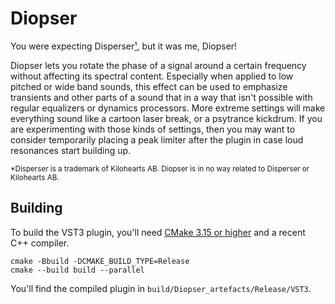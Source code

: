 # Diopser

You were expecting Disperser[¹](#disperser), but it was me, Diopser!

Diopser lets you rotate the phase of a signal around a certain frequency without
affecting its spectral content. Especially when applied to low pitched or wide
band sounds, this effect can be used to emphasize transients and other parts of
a sound that in a way that isn't possible with regular equalizers or dynamics
processors. More extreme settings will make everything sound like a cartoon
laser break, or a psytrance kickdrum. If you are experimenting with those kinds
of settings, then you may want to consider temporarily placing a peak limiter
after the plugin in case loud resonances start building up.

<sup id="disperser">
  *Disperser is a trademark of Kilohearts AB. Diopser is in no way related to
  Disperser or Kilohearts AB.
</sup>

## Building

To build the VST3 plugin, you'll need [CMake 3.15 or
higher](https://cliutils.gitlab.io/modern-cmake/chapters/intro/installing.html)
and a recent C++ compiler.

```shell
cmake -Bbuild -DCMAKE_BUILD_TYPE=Release
cmake --build build --parallel
```

You'll find the compiled plugin in `build/Diopser_artefacts/Release/VST3`.
